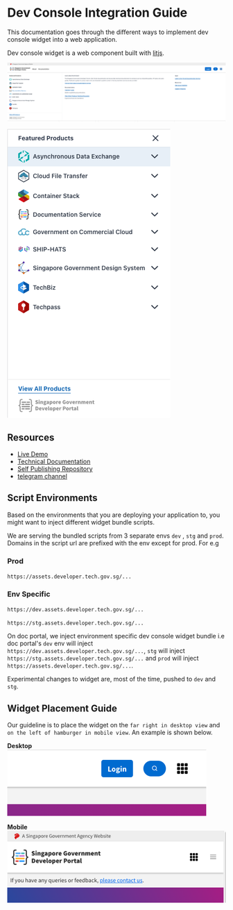 # Dev Console Integration Guide

This documentation goes through the different ways to implement dev console widget into a web application.

Dev console widget is a web component built with [litjs](https://lit.dev/).

![Figma](./assets/dev-console-widget.png ":size=100%")

![Figma Mobile](./assets/dev-console-widget-mobile.png ':size=50%')

## Resources

- [Live Demo](https://docs.developer.tech.gov.sg/)
- [Technical Documentation](https://confluence.ship.gov.sg/display/DEV/Developer+Console+Widget?src=contextnavpagetreemode)
- [Self Publishing Repository](https://github.com/GovTechSG/dev-console-products-info)
- [telegram channel](https://t.me/+k87OuBm9MARkYjk1)

## Script Environments

Based on the environments that you are deploying your application to, you might want to inject different widget bundle scripts.

We are serving the bundled scripts from 3 separate envs `dev` , `stg` and `prod`. Domains in the script url are prefixed with the env except for prod. For e.g

### Prod
`https://assets.developer.tech.gov.sg/...`

### Env Specific
`https://dev.assets.developer.tech.gov.sg/...`

`https://stg.assets.developer.tech.gov.sg/...`

On doc portal, we inject environment specific dev console widget bundle i.e doc portal's `dev` env will inject `https://dev.assets.developer.tech.gov.sg/...`, `stg` will inject `https://stg.assets.developer.tech.gov.sg/...` and `prod` will inject `https://assets.developer.tech.gov.sg/...`.

Experimental changes to widget are, most of the time, pushed to `dev` and `stg`.

## Widget Placement Guide


Our guideline is to place the widget on the `far right in desktop view` and `on the left of hamburger in mobile view`. An example is shown below.

**Desktop** <br/>
![Desktop Widget Placement](assets/desktop-widget-placement.png)

**Mobile** <br/>
![Mobile Widget Placement](assets/mobile-widget-placement.png)
